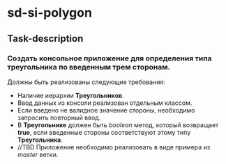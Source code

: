 # sd-si-polygon

## Task-description

### Создать консольное приложение для определения типа треугольника по введенным трем сторонам.

Должны быть реализованы следующие требования:
 - Наличие иерархии **Треугольников**.
 - Ввод данных из консоли реализован отдельным классом.
 - Если введено не валидное значение стороны, необходимо запросить повторный ввод.
 - В **Треугольнике** должен быть _boolean_ метод, который возвращает **true**, если введенные стороны соответствуют этому типу **Треугольника**.
 - //TBD Приложение необходимо реализовать в виде примера из _master_ ветки.